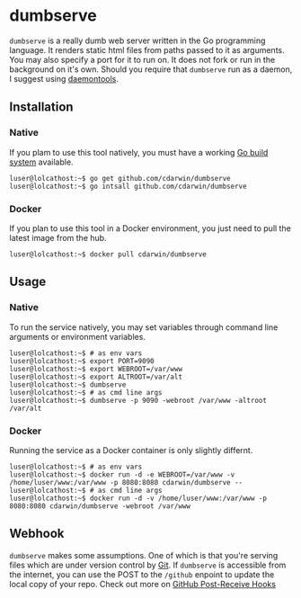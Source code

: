 # dumbserve

`dumbserve` is a really dumb web server written in the Go programming language. It renders static html files from paths passed to it as arguments. You may also specify a port for it to run on. It does not fork or run in the background on it's own. Should you require that `dumbserve` run as a daemon, I suggest using [daemontools](http://cr.yp.to/daemontools.html).

## Installation

### Native

If you plam to use this tool natively, you must have a working 
[Go build system](http://golang.org/doc/install) available.

```shell
luser@lolcathost:~$ go get github.com/cdarwin/dumbserve
luser@lolcathost:~$ go intsall github.com/cdarwin/dumbserve
```

### Docker

If you plan to use this tool in a Docker environment, you just need to pull
the latest image from the hub.

```shell
luser@lolcathost:~$ docker pull cdarwin/dumbserve
```

## Usage

### Native

To run the service natively, you may set variables through command line
arguments or environment variables.

```shell
luser@lolcathost:~$ # as env vars
luser@lolcathost:~$ export PORT=9090
luser@lolcathost:~$ export WEBROOT=/var/www
luser@lolcathost:~$ export ALTROOT=/var/alt
luser@lolcathost:~$ dumbserve
luser@lolcathost:~$ # as cmd line args
luser@lolcathost:~$ dumbserve -p 9090 -webroot /var/www -altroot /var/alt
```

### Docker

Running the service as a Docker container is only slightly differnt.

```shell
luser@lolcathost:~$ # as env vars
luser@lolcathost:~$ docker run -d -e WEBROOT=/var/www -v /home/luser/www:/var/www -p 8080:8080 cdarwin/dumbserve --
luser@lolcathost:~$ # as cmd line args
luser@lolcathost:~$ docker run -d -v /home/luser/www:/var/www -p 8080:8080 cdarwin/dumbserve -webroot /var/www
```

## Webhook

`dumbserve` makes some assumptions. One of which is that you're serving files which are under version control by [Git](http://git-scm.com/). If `dumbserve` is accessible from the internet, you can use the POST to the `/github` enpoint to update the local copy of your repo. Check out more on [GitHub Post-Receive Hooks](https://help.github.com/articles/post-receive-hooks)
